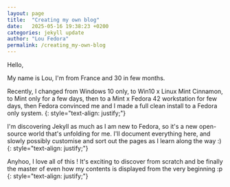 ```yaml
---
layout: page
title:  "Creating my own blog"
date:   2025-05-16 19:38:23 +0200
categories: jekyll update
author: "Lou Fedora"
permalink: /creating_my-own-blog
---
```


Hello, 

My name is Lou, I'm from France and 30 in few months.

Recently, I changed from Windows 10 only, to Win10 x Linux Mint Cinnamon, to Mint only for a few days, then to a Mint x Fedora 42 workstation for few days, then Fedora convinced me and I made a full clean install to a Fedora only system.
{: style="text-align: justify;"}

I'm discovering Jekyll as much as I am new to Fedora, so it's a new open-source world that's unfolding for me. I'll document everything here, and slowly possibly customise and sort out the pages as I learn along the way :)
{: style="text-align: justify;"}

Anyhoo, I love all of this ! It's exciting to discover from scratch and be finally the master of even how my contents is displayed from the very beginning :p
{: style="text-align: justify;"}
